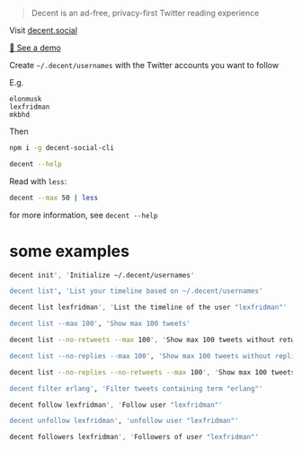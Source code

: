 > Decent is an ad-free, privacy-first Twitter reading experience

Visit [decent.social](https://decent.social/)

[👀 See a demo](https://decent.social/cli)

Create `~/.decent/usernames` with the Twitter accounts you want to follow

E.g.

```
elonmusk
lexfridman
mkbhd
```

Then

```sh
npm i -g decent-social-cli

decent --help
```

Read with `less`:

```sh
decent --max 50 | less
```

for more information, see `decent --help`

# some examples

```sh
decent init', 'Initialize ~/.decent/usernames'

decent list', 'List your timeline based on ~/.decent/usernames'

decent list lexfridman', 'List the timeline of the user "lexfridman"'

decent list --max 100', 'Show max 100 tweets'

decent list --no-retweets --max 100', 'Show max 100 tweets without retweets'

decent list --no-replies --max 100', 'Show max 100 tweets without replies'

decent list --no-replies --no-retweets --max 100', 'Show max 100 tweets without replies without retweets'

decent filter erlang', 'Filter tweets containing term "erlang"'

decent follow lexfridman', 'Follow user "lexfridman"'

decent unfollow lexfridman', 'unfollow user "lexfridman"'

decent followers lexfridman', 'Followers of user "lexfridman"'
```
